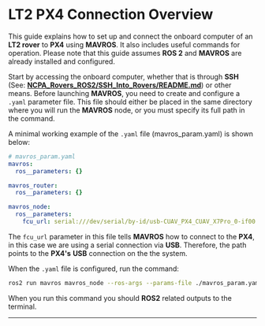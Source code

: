 # LT2 PX4 Connection Overview

This guide explains how to set up and connect the onboard computer of an **LT2 rover** to **PX4** using **MAVROS**. It also includes useful commands for operation. Please note that this guide assumes **ROS 2** and **MAVROS** are already installed and configured. 

Start by accessing the onboard computer, whether that is through **SSH** (See: [**NCPA_Rovers_ROS2/SSH_Into_Rovers/README.md**](https://github.com/casenblurg/NCPA_Rovers_ROS2/blob/main/SSH_Into_Rovers/README.md)) or other means. Before launching **MAVROS**, you need to create and configure a `.yaml` parameter file. This file should either be placed in the same directory where you will run the **MAVROS** node, or you must specify its full path in the command.

A minimal working example of the `.yaml` file (mavros_param.yaml) is shown below:
```yaml
# mavros_param.yaml
mavros:
  ros__parameters: {}

mavros_router:
  ros__parameters: {}

mavros_node:
  ros__parameters:
    fcu_url: serial:///dev/serial/by-id/usb-CUAV_PX4_CUAV_X7Pro_0-if00:57600 
```

The `fcu_url` parameter in this file tells **MAVROS** how to connect to the **PX4**, in this case we are using a serial connection via **USB**. Therefore, the path points to the **PX4's** **USB** connection on the the system.

When the `.yaml` file is configured, run the command:

```bash
ros2 run mavros mavros_node --ros-args --params-file ./mavros_param.yaml
```
When you run this command you should **ROS2** related outputs to the terminal.

---












